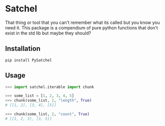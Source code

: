 # Satchel

That thing or tool that you can't remember what its called but you know you need it. This package is a compendium of pure python functions that don't exist in the std lib but maybe they should?

## Installation

```
pip install PySatchel
```

## Usage

```python
>>> import satchel.iterable import chunk

>>> some_list = [1, 2, 3, 4, 5]
>>> chunk(some_list, 2, "length", True)
# [[1, 2], [3, 4], [5]]

>>> chunk(some_list, 2, "count", True)
# [[1, 2, 3], [3, 5]]
```
